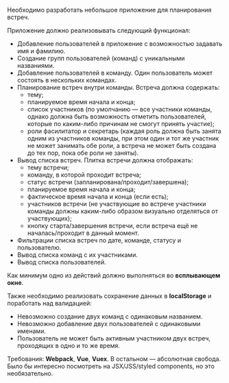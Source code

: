 Необходимо разработать небольшое приложение для планирования встреч.

Приложение должно реализовывать следующий функционал:
+ Добавление пользователей в приложение с возможностью задавать имя и фамилию.
+ Создание групп пользователей (команд) с уникальными названиями.
+ Добавление пользователей в команду. Один пользователь может состоять в нескольких командах.
+ Планирование встреч внутри команды. Встреча должна содержать:
  - тему;
  - планируемое время начала и конца;
  - список участников (по умолчанию — все участники команды, однако должна быть возможность отметить пользователей, которые по каким-либо причинам не смогут принять участие);
  - роли фасилитатор и секретарь (каждая роль должна быть занята одним из участников команды, при этом один и тот же участник не может занимать обе роли, а встреча не может быть создана до тех пор, пока обе роли не заняты).
+ Вывод списка встреч. Плитка встречи должна отображать:
  - тему встречи;
  - команду, в которой проходит встреча;
  - статус встречи (запланирована/проходит/завершена);
  - планируемое время начала и конца;
  - фактическое время начала и конца (если есть);
  - участников встречи (не участвующие во встрече участники команды должны каким-либо образом визуально отделяться от участвующих);
  - кнопку старта/завершения встречи, если встреча ещё не началась/проходит в данный момент.
+ Фильтрации списка встреч по дате, команде, статусу и пользователю.
+ Вывод списка команд с их участниками.
+ Вывод списка пользователей.

Как минимум одно из действий должно выполняться во **всплывающем окне**.

Также необходимо реализовать сохранение данных в **localStorage** и поработать над валидацией:
- Невозможно создание двух команд с одинаковым названием.
- Невозможно добавление двух пользователей с одинаковыми именами.
- Пользователь не может быть активным участником двух встреч, проходящих в одно и то же время.

Требования: **Webpack**, **Vue**, **Vuex**. В остальном — абсолютная свобода. Было бы интересно посмотреть на JSX/JSS/styled components, но это необязательно.
